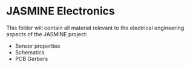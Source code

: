 # JASMINE Electronics

This folder will contain all material relevant to the electrical engineering aspects of the JASMINE project:
* Sensor properties
* Schematics
* PCB Gerbers

